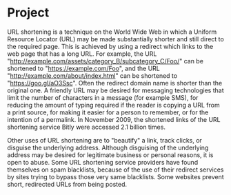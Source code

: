 # Project

URL shortening is a technique on the World Wide Web in which a Uniform Resource Locator (URL) may be made substantially shorter and still direct to the required page. This is achieved by using a redirect which links to the web page that has a long URL. For example, the URL "http://example.com/assets/category_B/subcategory_C/Foo/" can be shortened to "https://example.com/Foo", and the URL "http://example.com/about/index.html" can be shortened to "https://goo.gl/aO3Ssc". Often the redirect domain name is shorter than the original one. A friendly URL may be desired for messaging technologies that limit the number of characters in a message (for example SMS), for reducing the amount of typing required if the reader is copying a URL from a print source, for making it easier for a person to remember, or for the intention of a permalink. In November 2009, the shortened links of the URL shortening service Bitly were accessed 2.1 billion times.

Other uses of URL shortening are to "beautify" a link, track clicks, or disguise the underlying address. Although disguising of the underlying address may be desired for legitimate business or personal reasons, it is open to abuse. Some URL shortening service providers have found themselves on spam blacklists, because of the use of their redirect services by sites trying to bypass those very same blacklists. Some websites prevent short, redirected URLs from being posted.